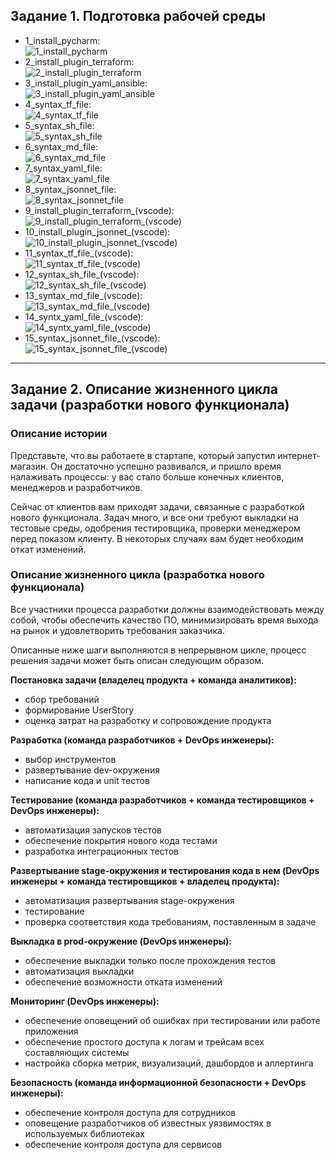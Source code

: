 ## Задание 1. Подготовка рабочей среды
* 1_install_pycharm:  
![1_install_pycharm](img/1_install_pycharm.png)
* 2_install_plugin_terraform:  
![2_install_plugin_terraform](img/2_install_plugin_terraform.png)
* 3_install_plugin_yaml_ansible:  
![3_install_plugin_yaml_ansible](img/3_install_plugin_yaml_ansible.png)
* 4_syntax_tf_file:  
![4_syntax_tf_file](img/4_syntax_tf_file.png)
* 5_syntax_sh_file:  
![5_syntax_sh_file](img/5_syntax_sh_file.png)
* 6_syntax_md_file:  
![6_syntax_md_file](img/6_syntax_md_file.png)
* 7_syntax_yaml_file:  
![7_syntax_yaml_file](img/7_syntax_yaml_file.png)
* 8_syntax_jsonnet_file:  
![8_syntax_jsonnet_file](img/8_syntax_jsonnet_file.png)
* 9_install_plugin_terraform_(vscode):  
![9_install_plugin_terraform_(vscode)](img/9_install_plugin_terraform_(vscode).png)
* 10_install_plugin_jsonnet_(vscode):  
![10_install_plugin_jsonnet_(vscode)](img/10_install_plugin_jsonnet_(vscode).png)
* 11_syntax_tf_file_(vscode):  
![11_syntax_tf_file_(vscode)](img/11_syntax_tf_file_(vscode).png)
* 12_syntax_sh_file_(vscode):  
![12_syntax_sh_file_(vscode)](img/12_syntax_sh_file_(vscode).png)
* 13_syntax_md_file_(vscode):  
![13_syntax_md_file_(vscode)](img/13_syntax_md_file_(vscode).png)
* 14_syntx_yaml_file_(vscode):  
![14_syntx_yaml_file_(vscode)](img/14_syntx_yaml_file_(vscode).png)
* 15_syntax_jsonnet_file_(vscode):  
![15_syntax_jsonnet_file_(vscode)](img/15_syntax_jsonnet_file_(vscode).png)

---

## Задание 2. Описание жизненного цикла задачи (разработки нового функционала)

### Описание истории

Представьте, что вы работаете в стартапе, который запустил интернет-магазин. Он достаточно успешно развивался, и пришло время налаживать процессы: у вас стало больше конечных клиентов, менеджеров и разработчиков.

Сейчас от клиентов вам приходят задачи, связанные с разработкой нового функционала. Задач много, и все они требуют выкладки на тестовые среды, одобрения тестировщика, проверки менеджером перед показом клиенту. В некоторых случаях вам будет необходим откат изменений.
 
### Описание жизненного цикла (разработка нового функционала)  

Все участники процесса разработки должны взаимодействовать между собой, чтобы обеспечить качество ПО, минимизировать время выхода на рынок и удовлетворить требования заказчика. 

Описанные ниже шаги выполняются в непрерывном цикле, процесс решения задачи может быть описан следующим образом.

__Постановка задачи (владелец продукта + команда аналитиков):__
- сбор требований
- формирование UserStory
- оценка затрат на разработку и сопровождение продукта

__Разработка (команда разработчиков + DevOps инженеры):__
- выбор инструментов
- развертывание dev-окружения
- написание кода и unit тестов

__Тестирование (команда разработчиков + команда тестировщиков + DevOps инженеры):__
- автоматизация запусков тестов
- обеспечение покрытия нового кода тестами
- разработка интеграционных тестов

__Развертывание stage-окружения и тестирования кода в нем (DevOps инженеры + команда тестировщиков + владелец продукта):__
- автоматизация развертывания stage-окружения
- тестирование
- проверка соответствия кода требованиям, поставленным в задаче

__Выкладка в prod-окружение (DevOps инженеры):__
- обеспечение выкладки только после прохождения тестов
- автоматизация выкладки
- обеспечение возможности отката изменений

__Мониторинг (DevOps инженеры):__
- обеспечение оповещений об ошибках при тестировании или работе приложения
- обеспечение простого доступа к логам и трейсам всех составляющих системы
- настройка сборка метрик, визуализаций, дашбордов и аллертинга

__Безопасность (команда информационной безопасности + DevOps инженеры):__
- обеспечение контроля доступа для сотрудников
- оповещение разработчиков об известных уязвимостях в используемых библиотеках
- обеспечение контроля доступа для сервисов